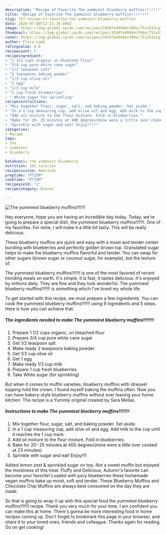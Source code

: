```yaml
---
description: "Recipe of Favorite The yummiest blueberry muffins!!!!!!!"
title: "Recipe of Favorite The yummiest blueberry muffins!!!!!!!"
slug: 757-recipe-of-favorite-the-yummiest-blueberry-muffins
date: 2020-07-08T12:21:39.894Z
image: https://img-global.cpcdn.com/recipes/5938fa499d4c590a/751x532cq70/the-yummiest-blueberry-muffins-recipe-main-photo.jpg
thumbnail: https://img-global.cpcdn.com/recipes/5938fa499d4c590a/751x532cq70/the-yummiest-blueberry-muffins-recipe-main-photo.jpg
cover: https://img-global.cpcdn.com/recipes/5938fa499d4c590a/751x532cq70/the-yummiest-blueberry-muffins-recipe-main-photo.jpg
author: Flora Lamb
ratingvalue: 4.6
reviewcount: 5
recipeingredient:
- "1 1/2 cups organic un bleached flour"
- "3/4 cup pure white cane sugar"
- "1/2 teaspoon salt"
- "2 teaspoons baking powder"
- "1/3 cup olive oil"
- "1 egg"
- "1/3 cup milk"
- "1 cup fresh blueberries"
- " White sugar for sprinkling"
recipeinstructions:
- "Mix together flour, sugar, salt, and baking powder. Set aside."
- "In a 1 cup measuring cup, add olive oil and egg. Add milk to the cup until it reaches the 1 cup mark"
- "Add oil mixture to the flour mixture. Fold in blueberries."
- "Bake for 20- 25 minutes at 400 degrees(mine were a little over cooked at 23 minutes)"
- "Sprinkle with sugar and eat! Enjoy!!!!"
categories:
- Recipe
tags:
- the
- yummiest
- blueberry

katakunci: the yummiest blueberry 
nutrition: 191 calories
recipecuisine: American
preptime: "PT25M"
cooktime: "PT33M"
recipeyield: "1"
recipecategory: Dinner

---
```



![The yummiest blueberry muffins!!!!!!!](https://img-global.cpcdn.com/recipes/5938fa499d4c590a/751x532cq70/the-yummiest-blueberry-muffins-recipe-main-photo.jpg)

Hey everyone, hope you are having an incredible day today. Today, we're going to prepare a special dish, the yummiest blueberry muffins!!!!!!!. One of my favorites. For mine, I will make it a little bit tasty. This will be really delicious.

These blueberry muffins are quick and easy with a moist and tender center bursting with blueberries and perfectly golden brown top. Granulated sugar helps to make the blueberry muffins flavorful and tender. You can swap for other sugars (brown sugar or coconut sugar, for example), but the texture of.

The yummiest blueberry muffins!!!!!!! is one of the most favored of recent trending meals on earth. It's simple, it is fast, it tastes delicious. It's enjoyed by millions daily. They are fine and they look wonderful. The yummiest blueberry muffins!!!!!!! is something which I've loved my whole life.


To get started with this recipe, we must prepare a few ingredients. You can cook the yummiest blueberry muffins!!!!!!! using 9 ingredients and 5 steps. Here is how you can achieve that.

<!--inarticleads1-->

##### The ingredients needed to make The yummiest blueberry muffins!!!!!!!:

1. Prepare 1 1/2 cups organic, un bleached flour
1. Prepare 3/4 cup pure white cane sugar
1. Get 1/2 teaspoon salt
1. Make ready 2 teaspoons baking powder
1. Get 1/3 cup olive oil
1. Get 1 egg
1. Make ready 1/3 cup milk
1. Prepare 1 cup fresh blueberries
1. Take  White sugar (for sprinkling)


But when it comes to muffin varieties, blueberry muffins with streusel topping hold the crown. I found myself baking the muffins often. Now you can have bakery-style blueberry muffins without ever leaving your home kitchen. The recipe is a Yummly original created by Sara Mellas. 

<!--inarticleads2-->

##### Instructions to make The yummiest blueberry muffins!!!!!!!:

1. Mix together flour, sugar, salt, and baking powder. Set aside.
1. In a 1 cup measuring cup, add olive oil and egg. Add milk to the cup until it reaches the 1 cup mark
1. Add oil mixture to the flour mixture. Fold in blueberries.
1. Bake for 20- 25 minutes at 400 degrees(mine were a little over cooked at 23 minutes)
1. Sprinkle with sugar and eat! Enjoy!!!!


Added lemon zest &amp; sprinkled sugar on top. Not a sweet muffin but enjoyed the moistness of this treat. Fluffy and Delicious, Autumn&#39;s favorite can become your favorite! Loaded with juicy blueberries these homemade vegan muffins bake up moist, soft and tender. These Blueberry Muffins and Chocolate Chip Muffins are always best consumed on the day they are made. 

So that is going to wrap it up with this special food the yummiest blueberry muffins!!!!!!! recipe. Thank you very much for your time. I am confident you can make this at home. There's gonna be more interesting food in home recipes coming up. Don't forget to bookmark this page in your browser, and share it to your loved ones, friends and colleague. Thanks again for reading. Go on get cooking!

